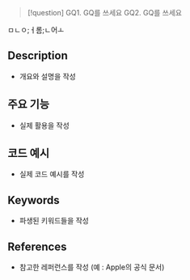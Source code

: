 >[!question]
>GQ1. GQ를 쓰세요
>GQ2. GQ를 쓰세요

ㅁㄴㅇ;ㅓ롬;ㄴ어ㅗ
## Description
- 개요와 설명을 작성

## 주요 기능
+ 실제 활용을 작성

## 코드 예시
+ 실제 코드 예시를 작성

## Keywords
+ 파생된 키워드들을 작성

## References
- 참고한 레퍼런스를 작성 (예 : Apple의 공식 문서)